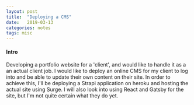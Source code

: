 ```yaml
---
layout: post
title:  "Deploying a CMS"
date:   2019-03-13
categories: notes
tags: misc
---
```


#### Intro
Developing a portfolio website for a 'client', and would like to handle it as a an actual client job.  I would like to deploy an online CMS for my client to log into and be able to update their own content on their site.  In order to achieve this, I'll be deploying a Strapi application on heroku and hosting the actual site using Surge.  I will also look into using React and Gatsby for the site, but I'm not quite certain what they do yet.